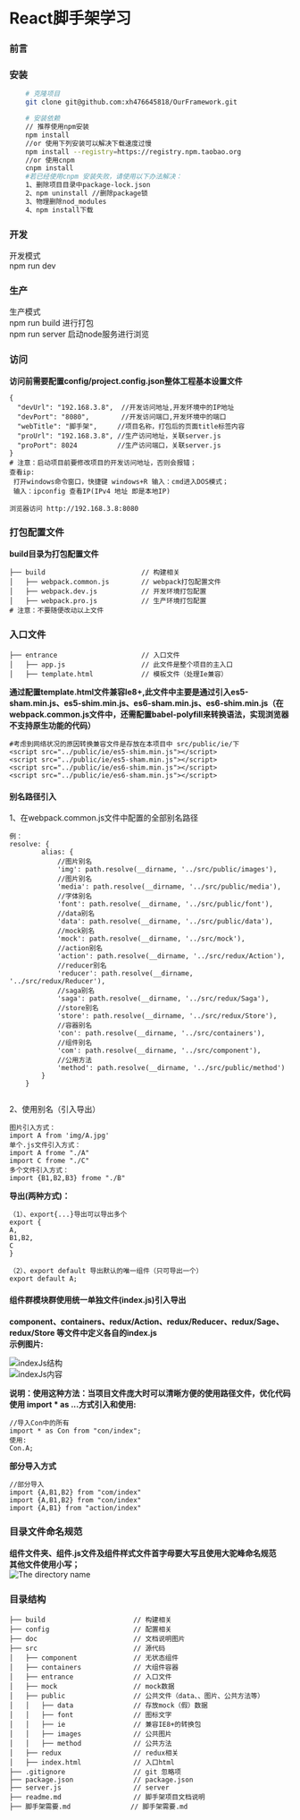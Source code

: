 # React脚手架学习   
### 前言  
### 安装  
```bash
    # 克隆项目
    git clone git@github.com:xh476645818/OurFramework.git  

    # 安装依赖
    // 推荐使用npm安装
    npm install
    //or 使用下列安装可以解决下载速度过慢
    npm install --registry=https://registry.npm.taobao.org  
    //or 使用cnpm
    cnpm install
    #若已经使用cnpm 安装失败，请使用以下办法解决：
    1、删除项目目录中package-lock.json
    2、npm uninstall //删除package锁
    3、物理删除nod_modules
    4、npm install下载
 ```  
### 开发  
开发模式   
npm run dev  
### 生产   
生产模式   
npm run build 进行打包  
npm run server 启动node服务进行浏览  
### 访问  
**访问前需要配置config/project.config.json整体工程基本设置文件**  
```
{
  "devUrl": "192.168.3.8",  //开发访问地址,开发环境中的IP地址
  "devPort": "8080",        //开发访问端口,开发环境中的端口 
  "webTitle": "脚手架",     //项目名称，打包后的页面title标签内容
  "proUrl": "192.168.3.8", //生产访问地址，关联server.js 
  "proPort": 8024          //生产访问端口，关联server.js 
}
# 注意：启动项目前要修改项目的开发访问地址，否则会报错；
查看ip:
 打开windows命令窗口，快捷键 windows+R 输入：cmd进入DOS模式；
 输入：ipconfig 查看IP(IPv4 地址 即是本地IP)
```  
```
浏览器访问 http://192.168.3.8:8080
```  
### 打包配置文件  
**build目录为打包配置文件**  
```
├── build                        // 构建相关
│   ├── webpack.common.js        // webpack打包配置文件
│   ├── webpack.dev.js           // 开发环境打包配置
│   ├── webpack.pro.js           // 生产环境打包配置
# 注意：不要随便改动以上文件
```  
### 入口文件  
```
├── entrance                     // 入口文件
│   ├── app.js                   // 此文件是整个项目的主入口
│   ├── template.html            // 模板文件（处理Ie兼容）
```  
**通过配置template.html文件兼容Ie8+,此文件中主要是通过引入es5-sham.min.js、es5-shim.min.js、es6-sham.min.js、es6-shim.min.js（在webpack.common.js文件中，还需配置babel-polyfill来转换语法，实现浏览器不支持原生功能的代码）**  
```
#考虑到网络状况的原因转换兼容文件是存放在本项目中 src/public/ie/下
<script src="../public/ie/es5-shim.min.js"></script>
<script src="../public/ie/es5-sham.min.js"></script>
<script src="../public/ie/es6-shim.min.js"></script>
<script src="../public/ie/es6-sham.min.js"></script>
```  
#### 别名路径引入  
1、在webpack.common.js文件中配置的全部别名路径  
```
例：
resolve: {
        alias: {
            //图片别名
            'img': path.resolve(__dirname, '../src/public/images'),
            //图片别名
            'media': path.resolve(__dirname, '../src/public/media'),
            //字体别名
            'font': path.resolve(__dirname, '../src/public/font'),
            //data别名
            'data': path.resolve(__dirname, '../src/public/data'),
            //mock别名
            'mock': path.resolve(__dirname, '../src/mock'),
            //action别名
            'action': path.resolve(__dirname, '../src/redux/Action'),
            //reducer别名
            'reducer': path.resolve(__dirname, '../src/redux/Reducer'),
            //saga别名
            'saga': path.resolve(__dirname, '../src/redux/Saga'),
            //store别名
            'store': path.resolve(__dirname, '../src/redux/Store'),
            //容器别名
            'con': path.resolve(__dirname, '../src/containers'),
            //组件别名
            'com': path.resolve(__dirname, '../src/component'),
            //公用方法
            'method': path.resolve(__dirname, '../src/public/method')
        }
    }
       
 ```  
2、使用别名（引入导出）  
```
图片引入方式：
import A from 'img/A.jpg'  
单个.js文件引入方式：
import A frome "./A" 
import C frome "./C"
多个文件引入方式：
import {B1,B2,B3} frome "./B" 
```  
**导出(两种方式)：**  
```
（1）、export{...}导出可以导出多个
export {
A,
B1,B2,
C
}

（2）、export default 导出默认的唯一组件（只可导出一个）
export default A;
```
#### 组件群模块群使用统一单独文件(index.js)引入导出  
**component、containers、redux/Action、redux/Reducer、redux/Sage、redux/Store
等文件中定义各自的index.js**  
**示例图片:**  

![indexJs结构](./doc/index.jpg "indexJs结构")  
![indexJs内容](./doc/indexJsContent.jpg "indexJs内容")   

**说明：使用这种方法：当项目文件庞大时可以清晰方便的使用路径文件，优化代码**  
**使用 import * as ...方式引入和使用:**  
```
//导入Con中的所有
import * as Con from "con/index";
使用:
Con.A;

```  
**部分导入方式**  
```
//部分导入
import {A,B1,B2} from "com/index"
import {A,B1,B2} from "con/index"
import {A,B1} from "action/index"
```  
### 目录文件命名规范  
**组件文件夹、组件.js文件及组件样式文件首字母要大写且使用大驼峰命名规范  
其他文件使用小写；**  
![The directory name](./doc/directoryName.jpg "The directory name图例")  

### 目录结构  
```shell
├── build                      // 构建相关  
├── config                     // 配置相关
├── doc                        // 文档说明图片
├── src                        // 源代码
│   ├── component              // 无状态组件
│   ├── containers             // 大组件容器
│   ├── entrance               // 入口文件
│   ├── mock                   // mock数据
│   ├── public                 // 公共文件（data、、图片、公共方法等）
│   │   ├── data               // 存放mock（假）数据
│   │   ├── font               // 图标文字
│   │   ├── ie                 // 兼容IE8+的转换包
│   │   ├── images             // 公共图片
│   │   ├── method             // 公共方法
│   ├── redux                  // redux相关
│   ├── index.html             // 入口html
├── .gitignore                 // git 忽略项
├── package.json               // package.json
├── server.js                  // server
├── readme.md                  // 脚手架项目文档说明
├── 脚手架需要.md               // 脚手架需要.md
```  







